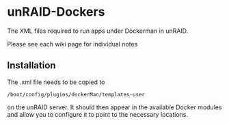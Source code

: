 # unRAID-Dockers
The XML files required to run apps under Dockerman in unRAID.

Please see each wiki page for individual notes

## Installation
The .xml file needs to be copied to

```
/boot/config/plugins/dockerMan/templates-user
```

on the unRAID server. It should then appear in the available Docker modules and allow you to configure it to point to the necessary locations.


